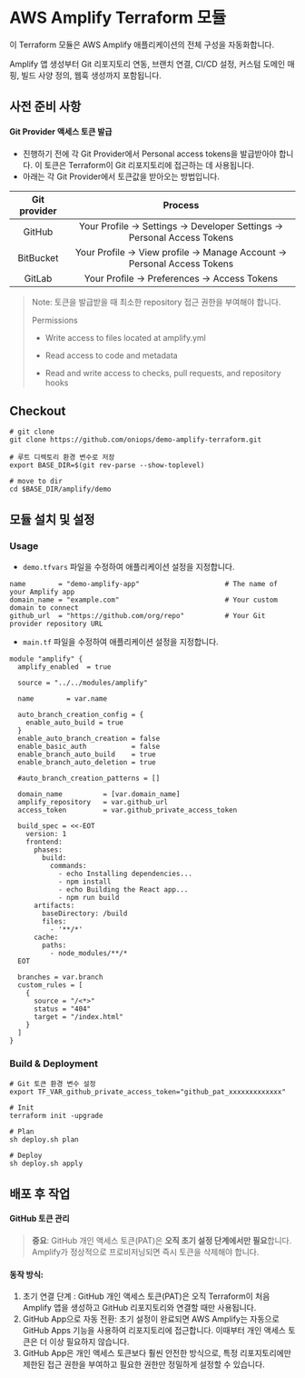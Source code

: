 # AWS Amplify Terraform 모듈

이 Terraform 모듈은 AWS Amplify 애플리케이션의 전체 구성을 자동화합니다.

Amplify 앱 생성부터 Git 리포지토리 연동, 브랜치 연결, CI/CD 설정, 커스텀 도메인 매핑, 빌드 사양 정의, 웹훅 생성까지 포함됩니다.


## 사전 준비 사항
#### Git Provider 액세스 토큰 발급 
- 진행하기 전에 각 Git Provider에서 Personal access tokens을 발급받아야 합니다. 이 토큰은 Terraform이 Git 리포지토리에 접근하는 데 사용됩니다.
- 아래는 각 Git Provider에서 토큰값을 받아오는 방법입니다.

| Git provider |                                 Process                                  |
|:------------:|:------------------------------------------------------------------------:|
|    GitHub    | Your Profile -> Settings -> Developer Settings -> Personal Access Tokens |
|  BitBucket   | Your Profile -> View profile -> Manage Account -> Personal Access Tokens |
|    GitLab    |               Your Profile -> Preferences -> Access Tokens               |                                         |

>  Note: 토큰을 발급받을 때 최소한 repository 접근 권한을 부여해야 합니다.
> 
> Permissions
> - Write access to files located at amplify.yml
>
> - Read access to code and metadata
>
> - Read and write access to checks, pull requests, and repository hooks

## Checkout
```
# git clone 
git clone https://github.com/oniops/demo-amplify-terraform.git

# 루트 디렉토리 환경 변수로 저장
export BASE_DIR=$(git rev-parse --show-toplevel)

# move to dir
cd $BASE_DIR/amplify/demo
```

## 모듈 설치 및 설정
### Usage
- `demo.tfvars` 파일을 수정하여 애플리케이션 설정을 지정합니다.
```
name        = "demo-amplify-app"                     # The name of your Amplify app
domain_name = "example.com"                          # Your custom domain to connect
github_url  = "https://github.com/org/repo"          # Your Git provider repository URL
```

- `main.tf` 파일을 수정하여 애플리케이션 설정을 지정합니다. 
```
module "amplify" {
  amplify_enabled  = true

  source = "../../modules/amplify"

  name        = var.name

  auto_branch_creation_config = {
    enable_auto_build = true
  }
  enable_auto_branch_creation = false
  enable_basic_auth           = false
  enable_branch_auto_build    = true
  enable_branch_auto_deletion = true

  #auto_branch_creation_patterns = []

  domain_name          = [var.domain_name]
  amplify_repository   = var.github_url
  access_token         = var.github_private_access_token

  build_spec = <<-EOT
    version: 1
    frontend:
      phases:
        build:
          commands:
            - echo Installing dependencies...
            - npm install
            - echo Building the React app...
            - npm run build
      artifacts:
        baseDirectory: /build
        files:
          - '**/*'
      cache:
        paths:
          - node_modules/**/*
  EOT

  branches = var.branch
  custom_rules = [
    {
      source = "/<*>"
      status = "404"
      target = "/index.html"
    }
  ]
}
```

### Build & Deployment
```
# Git 토큰 환경 변수 설정
export TF_VAR_github_private_access_token="github_pat_xxxxxxxxxxxxx"

# Init
terraform init -upgrade

# Plan
sh deploy.sh plan

# Deploy
sh deploy.sh apply
```

## 배포 후 작업
#### GitHub 토큰 관리

> **중요**: GitHub 개인 액세스 토큰(PAT)은 **오직 초기 설정 단계에서만 필요**합니다. Amplify가 정상적으로 프로비저닝되면 즉시 토큰을 삭제해야 합니다.

#### 동작 방식:

1. 초기 연결 단계 : GitHub 개인 액세스 토큰(PAT)은 오직 Terraform이 처음 Amplify 앱을 생성하고 GitHub 리포지토리와 연결할 때만 사용됩니다.
2. GitHub App으로 자동 전환: 초기 설정이 완료되면 AWS Amplify는 자동으로 GitHub Apps 기능을 사용하여 리포지토리에 접근합니다. 이때부터 개인 액세스 토큰은 더 이상 필요하지 않습니다.
3. GitHub App은 개인 액세스 토큰보다 훨씬 안전한 방식으로, 특정 리포지토리에만 제한된 접근 권한을 부여하고 필요한 권한만 정밀하게 설정할 수 있습니다.